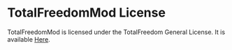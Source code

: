 # TotalFreedomMod License #

TotalFreedomMod is licensed under the TotalFreedom General License. It is available [Here](https://github.com/TotalFreedom/License/blob/master/LICENSE.md).
